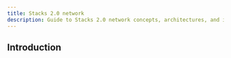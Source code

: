 ```yaml
---
title: Stacks 2.0 network
description: Guide to Stacks 2.0 network concepts, architectures, and implications
---
```


## Introduction
